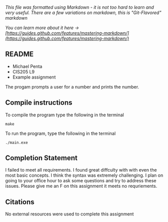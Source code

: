 *This file was formatted using Markdown - it is not too hard to learn and very useful. There are a few variations on markdown, this is "Git-Flavored" markdown*

*You can learn more about it here -> [https://guides.github.com/features/mastering-markdown/](https://guides.github.com/features/mastering-markdown/)*

## README
- Michael Penta 
- CIS205 L9 
- Example assignment

The progam prompts a user for a number and prints the number.

## Compile instructions 

To compile the program type the following in the terminal 

```
make
```
To run the program, type the following in the terminal
```
./main.exe
``` 

## Completion Statement
I failed to meet all requirements. I found great diffculty with with even the most basic concepts. I think the syntax was 
extremely challenging. I plan on going to your office hour to ask some questions and try to address these issues.
Please give me an F on this assignment it meets no requriements.

## Citations
No external resources were used to complete this assignment
